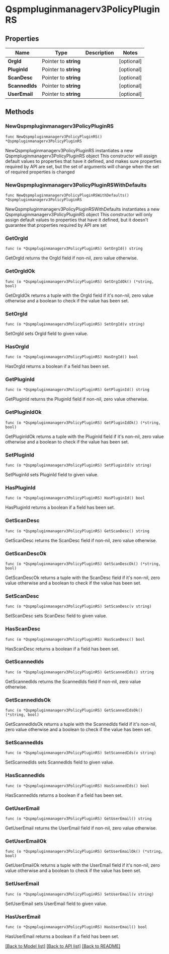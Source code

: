 # Qspmpluginmanagerv3PolicyPluginRS

## Properties

Name | Type | Description | Notes
------------ | ------------- | ------------- | -------------
**OrgId** | Pointer to **string** |  | [optional] 
**PluginId** | Pointer to **string** |  | [optional] 
**ScanDesc** | Pointer to **string** |  | [optional] 
**ScannedIds** | Pointer to **string** |  | [optional] 
**UserEmail** | Pointer to **string** |  | [optional] 

## Methods

### NewQspmpluginmanagerv3PolicyPluginRS

`func NewQspmpluginmanagerv3PolicyPluginRS() *Qspmpluginmanagerv3PolicyPluginRS`

NewQspmpluginmanagerv3PolicyPluginRS instantiates a new Qspmpluginmanagerv3PolicyPluginRS object
This constructor will assign default values to properties that have it defined,
and makes sure properties required by API are set, but the set of arguments
will change when the set of required properties is changed

### NewQspmpluginmanagerv3PolicyPluginRSWithDefaults

`func NewQspmpluginmanagerv3PolicyPluginRSWithDefaults() *Qspmpluginmanagerv3PolicyPluginRS`

NewQspmpluginmanagerv3PolicyPluginRSWithDefaults instantiates a new Qspmpluginmanagerv3PolicyPluginRS object
This constructor will only assign default values to properties that have it defined,
but it doesn't guarantee that properties required by API are set

### GetOrgId

`func (o *Qspmpluginmanagerv3PolicyPluginRS) GetOrgId() string`

GetOrgId returns the OrgId field if non-nil, zero value otherwise.

### GetOrgIdOk

`func (o *Qspmpluginmanagerv3PolicyPluginRS) GetOrgIdOk() (*string, bool)`

GetOrgIdOk returns a tuple with the OrgId field if it's non-nil, zero value otherwise
and a boolean to check if the value has been set.

### SetOrgId

`func (o *Qspmpluginmanagerv3PolicyPluginRS) SetOrgId(v string)`

SetOrgId sets OrgId field to given value.

### HasOrgId

`func (o *Qspmpluginmanagerv3PolicyPluginRS) HasOrgId() bool`

HasOrgId returns a boolean if a field has been set.

### GetPluginId

`func (o *Qspmpluginmanagerv3PolicyPluginRS) GetPluginId() string`

GetPluginId returns the PluginId field if non-nil, zero value otherwise.

### GetPluginIdOk

`func (o *Qspmpluginmanagerv3PolicyPluginRS) GetPluginIdOk() (*string, bool)`

GetPluginIdOk returns a tuple with the PluginId field if it's non-nil, zero value otherwise
and a boolean to check if the value has been set.

### SetPluginId

`func (o *Qspmpluginmanagerv3PolicyPluginRS) SetPluginId(v string)`

SetPluginId sets PluginId field to given value.

### HasPluginId

`func (o *Qspmpluginmanagerv3PolicyPluginRS) HasPluginId() bool`

HasPluginId returns a boolean if a field has been set.

### GetScanDesc

`func (o *Qspmpluginmanagerv3PolicyPluginRS) GetScanDesc() string`

GetScanDesc returns the ScanDesc field if non-nil, zero value otherwise.

### GetScanDescOk

`func (o *Qspmpluginmanagerv3PolicyPluginRS) GetScanDescOk() (*string, bool)`

GetScanDescOk returns a tuple with the ScanDesc field if it's non-nil, zero value otherwise
and a boolean to check if the value has been set.

### SetScanDesc

`func (o *Qspmpluginmanagerv3PolicyPluginRS) SetScanDesc(v string)`

SetScanDesc sets ScanDesc field to given value.

### HasScanDesc

`func (o *Qspmpluginmanagerv3PolicyPluginRS) HasScanDesc() bool`

HasScanDesc returns a boolean if a field has been set.

### GetScannedIds

`func (o *Qspmpluginmanagerv3PolicyPluginRS) GetScannedIds() string`

GetScannedIds returns the ScannedIds field if non-nil, zero value otherwise.

### GetScannedIdsOk

`func (o *Qspmpluginmanagerv3PolicyPluginRS) GetScannedIdsOk() (*string, bool)`

GetScannedIdsOk returns a tuple with the ScannedIds field if it's non-nil, zero value otherwise
and a boolean to check if the value has been set.

### SetScannedIds

`func (o *Qspmpluginmanagerv3PolicyPluginRS) SetScannedIds(v string)`

SetScannedIds sets ScannedIds field to given value.

### HasScannedIds

`func (o *Qspmpluginmanagerv3PolicyPluginRS) HasScannedIds() bool`

HasScannedIds returns a boolean if a field has been set.

### GetUserEmail

`func (o *Qspmpluginmanagerv3PolicyPluginRS) GetUserEmail() string`

GetUserEmail returns the UserEmail field if non-nil, zero value otherwise.

### GetUserEmailOk

`func (o *Qspmpluginmanagerv3PolicyPluginRS) GetUserEmailOk() (*string, bool)`

GetUserEmailOk returns a tuple with the UserEmail field if it's non-nil, zero value otherwise
and a boolean to check if the value has been set.

### SetUserEmail

`func (o *Qspmpluginmanagerv3PolicyPluginRS) SetUserEmail(v string)`

SetUserEmail sets UserEmail field to given value.

### HasUserEmail

`func (o *Qspmpluginmanagerv3PolicyPluginRS) HasUserEmail() bool`

HasUserEmail returns a boolean if a field has been set.


[[Back to Model list]](../README.md#documentation-for-models) [[Back to API list]](../README.md#documentation-for-api-endpoints) [[Back to README]](../README.md)


